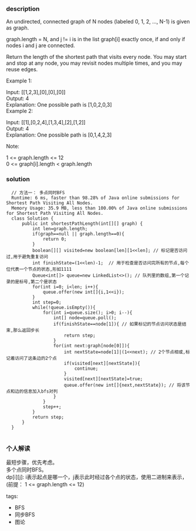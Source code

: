 ### description    
  An undirected, connected graph of N nodes (labeled 0, 1, 2, ..., N-1) is given as graph.  
    
  graph.length = N, and j != i is in the list graph[i] exactly once, if and only if nodes i and j are connected.  
    
  Return the length of the shortest path that visits every node. You may start and stop at any node, you may revisit nodes multiple times, and you may reuse edges.  
    
     
    
  Example 1:  
    
  Input: [[1,2,3],[0],[0],[0]]  
  Output: 4  
  Explanation: One possible path is [1,0,2,0,3]  
  Example 2:  
    
  Input: [[1],[0,2,4],[1,3,4],[2],[1,2]]  
  Output: 4  
  Explanation: One possible path is [0,1,4,2,3]  
     
    
  Note:  
    
  1 <= graph.length <= 12  
  0 <= graph[i].length < graph.length  
### solution    
```    
  // 方法一： 多点同时BFS  
  Runtime: 6 ms, faster than 98.28% of Java online submissions for Shortest Path Visiting All Nodes.  
  Memory Usage: 35.9 MB, less than 100.00% of Java online submissions for Shortest Path Visiting All Nodes.  
  class Solution {  
      public int shortestPathLength(int[][] graph) {  
          int len=graph.length;  
          if(graph==null || graph.length==0){  
              return 0;  
          }  
          boolean[][] visited=new boolean[len][1<<len]; // 标记是否访问过,用于避免重复访问  
          int finishState=(1<<len)-1;  // 用于检查是否访问完所有的节点,每个位代表一个节点的状态,形如1111  
          Queue<int[]> queue=new LinkedList<>(); // 队列里的数组,第一个记录的是标号,第二个是状态  
          for(int i=0; i<len; i++){  
              queue.offer(new int[]{i,1<<i});  
          }  
          int step=0;  
          while(!queue.isEmpty()){  
              for(int i=queue.size(); i>0; i--){  
                  int[] node=queue.poll();  
                  if(finishState==node[1]){ // 如果标记的节点访问状态是结束,那么返回步长  
                      return step;  
                  }  
                  for(int next:graph[node[0]]){  
                      int nextState=node[1]|(1<<next); // 2个节点相或,标记着访问了这条边的2个点  
                      if(visited[next][nextState]){  
                          continue;  
                      }  
                      visited[next][nextState]=true;  
                      queue.offer(new int[]{next,nextState}); // 将该节点和边的信息加入bfs对列  
                  }  
              }  
              step++;  
          }  
          return step;  
      }  
  }  
     
```    
    
### 个人解读    
  最短步骤，优先考虑。  
  多个点同时BFS。  
  dp[i][j]: i表示起点是哪一个，j表示此时经过各个点的状态，使用二进制来表示，(前提： 1 <= graph.length <= 12)  
    
tags:    
  -  BFS  
  -  同步BFS  
  -  图论  
